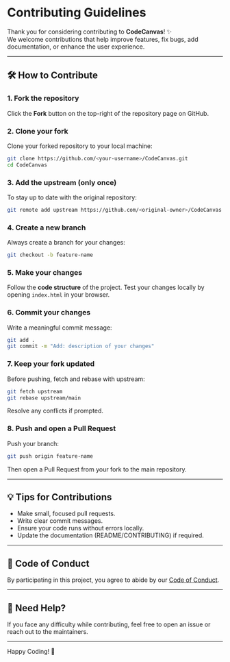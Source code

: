 # Contributing Guidelines

Thank you for considering contributing to **CodeCanvas**! ✨  
We welcome contributions that help improve features, fix bugs, add documentation, or enhance the user experience.

---

## 🛠 How to Contribute

### 1. Fork the repository
Click the **Fork** button on the top-right of the repository page on GitHub.

### 2. Clone your fork
Clone your forked repository to your local machine:

```bash
git clone https://github.com/<your-username>/CodeCanvas.git
cd CodeCanvas
```

### 3. Add the upstream (only once)
To stay up to date with the original repository:

```bash
git remote add upstream https://github.com/<original-owner>/CodeCanvas.git
```

### 4. Create a new branch
Always create a branch for your changes:

```bash
git checkout -b feature-name
```

### 5. Make your changes
Follow the **code structure** of the project. Test your changes locally by opening `index.html` in your browser.

### 6. Commit your changes
Write a meaningful commit message:

```bash
git add .
git commit -m "Add: description of your changes"
```

### 7. Keep your fork updated
Before pushing, fetch and rebase with upstream:

```bash
git fetch upstream
git rebase upstream/main
```

Resolve any conflicts if prompted.

### 8. Push and open a Pull Request
Push your branch:

```bash
git push origin feature-name
```

Then open a Pull Request from your fork to the main repository.

---

## 💡 Tips for Contributions

- Make small, focused pull requests.
- Write clear commit messages.
- Ensure your code runs without errors locally.
- Update the documentation (README/CONTRIBUTING) if required.

---

## 📜 Code of Conduct

By participating in this project, you agree to abide by our [Code of Conduct](CODE_OF_CONDUCT.md).

---

## 🤝 Need Help?

If you face any difficulty while contributing, feel free to open an issue or reach out to the maintainers.

---

Happy Coding! 🎉
